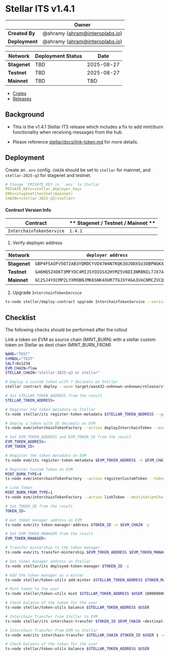 # Stellar ITS v1.4.1

|                | **Owner**                        |
| -------------- | -------------------------------- |
| **Created By** | @ahramy (<ahram@interoplabs.io>) |
| **Deployment** | @ahramy (<ahram@interoplabs.io>) |

| **Network**  | **Deployment Status** | **Date**   |
| ------------ | --------------------- | ---------- |
| **Stagenet** | TBD                   | 2025-08-27 |
| **Testnet**  | TBD                   | 2025-08-27 |
| **Mainnet**  | TBD                   | TBD        |

- [Crates](https://crates.io/crates/stellar-interchain-token-service/1.4.1)
- [Releases](https://github.com/axelarnetwork/axelar-amplifier-stellar/releases/tag/stellar-interchain-token-service-v1.4.1)

## Background

- This is the v1.4.1 Stellar ITS release which includes a fix to add mint/burn functionality when receiving messages from the hub.

- Please reference [stellar/docs/link-token.md](../stellar/docs/link-token.md) for more details.

## Deployment

Create an `.env` config. `CHAIN` should be set to `stellar` for mainnet, and `stellar-2025-q3` for stagenet and testnet.

```yaml
# Change `PRIVATE_KEY in `.env` to Stellar
PRIVATE_KEY=<stellar_deployer_key>
ENV=<stagenet|testnet|mainnet>
CHAIN=<stellar-2025-q3|stellar>
```

#### Contract Version Info

| Contract                 | ** Stagenet / Testnet / Mainnet ** |
| ------------------------ | ---------------------------------- |
| `InterchainTokenService` | `1.4.1`                            |

1. Verify deployer address

| Network      | `deployer address`                                         |
| ------------ | ---------------------------------------------------------- |
| **Stagenet** | `GBP4FSAOFV5O72AB3YQRDCYVD47W4N7KQK3OJODXSU3OBPNGKX4SQTJ3` |
| **Testnet**  | `GA6HQ5Z4O6T3MFYDC4MIJSYOIGSX2HYMZ5V6DI3NRBNIL7JX7A7IEO5Z` |
| **Mainnet**  | `GC2SJ4YXCMP2LYXMXBNJMK6SNK4XUR7TGJXY4GA3VACNMCZVCQ6VFGG3` |

2. Upgrade `InterchainTokenService`

```bash
ts-node stellar/deploy-contract upgrade InterchainTokenService --version 1.4.1
```

## Checklist

The following checks should be performed after the rollout

Link a token on EVM as source chain (MINT_BURN) with a stellar custom token on Stellar as dest chain (MINT_BURN_FROM)

```bash
NAME="TEST"
SYMBOL="TEST"
SALT=0x1234
EVM_CHAIN=flow
STELLAR_CHAIN="stellar-2025-q3 or stellar"

# Deploy a custom token with 7 decimals on Stellar
stellar contract deploy --wasm target/wasm32-unknown-unknown/release/stellar_custom_token_example.wasm --source wallet --network testnet -- --admin $ADMIN --decimal 7 --name $NAME --symbol $SYMBOL

# Set STELLAR_TOKEN_ADDRESS from the result
STELLAR_TOKEN_ADDRESS=

# Register the token metadata on Stellar
ts-node stellar/its register-token-metadata $STELLAR_TOKEN_ADDRESS --gas-amount 10000000

# Deploy a token with 18 decimals on EVM
ts-node evm/interchainTokenFactory --action deployInterchainToken --minter 0xba76c6980428A0b10CFC5d8ccb61949677A61233 --name $NAME --symbol $SYMBOL --decimals 18 --initialSupply 10000000 --salt $SALT -n $EVM_CHAIN

# Set EVM_TOKEN_ADDRESS and EVM_TOKEN_ID from the result
EVM_TOKEN_ADDRESS=
EVM_TOKEN_ID=

# Register the token metadata on EVM
ts-node evm/its register-token-metadata $EVM_TOKEN_ADDRESS -n $EVM_CHAIN --gasValue 1000000000000000000

# Register Custom Token on EVM
MINT_BURN_TYPE=4
ts-node evm/interchainTokenFactory --action registerCustomToken --tokenAddress $EVM_TOKEN_ADDRESS --tokenManagerType $MINT_BURN_TYPE --operator 0xba76c6980428A0b10CFC5d8ccb61949677A61233 --salt $SALT -n $EVM_CHAIN -y

# Link Token
MINT_BURN_FROM_TYPE=1
ts-node evm/interchainTokenFactory --action linkToken --destinationChain $STELLAR_CHAIN --destinationTokenAddress $STELLAR_TOKEN_ADDRESS --tokenManagerType $MINT_BURN_FROM_TYPE --linkParams "0x" --salt $SALT -n $EVM_CHAIN --gasValue 10000000000000000000 -y

# Set TOKEN_ID from the result
TOKEN_ID=

# Get token manager address on EVM
ts-node evm/its token-manager-address $TOKEN_ID -n $EVM_CHAIN -y

# Set EVM_TOKEN_MANAGER from the result
EVM_TOKEN_MANAGER=

# Transfer mintership to the token manager
ts-node evm/its transfer-mintership $EVM_TOKEN_ADDRESS $EVM_TOKEN_MANAGER -n $EVM_CHAIN -y

# Get toekn manager address on Stellar
ts-node stellar/its deployed-token-manager $TOKEN_ID -y

# Add the token manager as a minter
ts-node stellar/token-utils add-minter $STELLAR_TOKEN_ADDRESS $TOKEN_MANAGER_ADDRESS

# Mint token to the user
ts-node stellar/token-utils mint $STELLAR_TOKEN_ADDRESS $USER 10000000000

# Check balance of the token for the user
ts-node stellar/token-utils balance $STELLAR_TOKEN_ADDRESS $USER

# Interchain Transfer from Stellar to EVM
ts-node stellar/its interchain-transfer $TOKEN_ID $EVM_CHAIN <destinationAddress> 1 --gas-amount 10000000

# Interchain Transfer from EVM to Stellar
ts-node evm/its interchain-transfer $STELLAR_CHAIN $TOKEN_ID $USER 1 -n $EVM_CHAIN

# Check balance of the token for the user
ts-node stellar/token-utils balance $STELLAR_TOKEN_ADDRESS $USER
```
